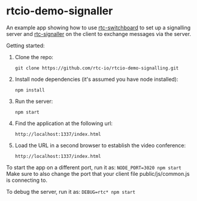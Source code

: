 rtcio-demo-signaller
====================

An example app showing how to use [rtc-switchboard](https://github.com/rtc-io/rtc-switchboard) to set up a signalling server and [rtc-signaller](https://github.com/rtc-io/rtc-signaller) on the client to exchange messages via the server.

Getting started:

1. Clone the repo:
    ```
    git clone https://github.com/rtc-io/rtcio-demo-signalling.git
    ```

2. Install node dependencies (it's assumed you have node installed):
    ```
    npm install
    ```

3. Run the server:
    ```
    npm start
    ```

4. Find the application at the following url:
    ```
    http://localhost:1337/index.html
    ```

5. Load the URL in a second browser to establish the video conference:
    ```
    http://localhost:1337/index.html
    ```

To start the app on a different port, run it as:
    ```
    NODE_PORT=3020 npm start
    ```
Make sure to also change the port that your client file public/js/common.js is connecting to.

To debug the server, run it as:
    ```
    DEBUG=rtc* npm start
    ```
